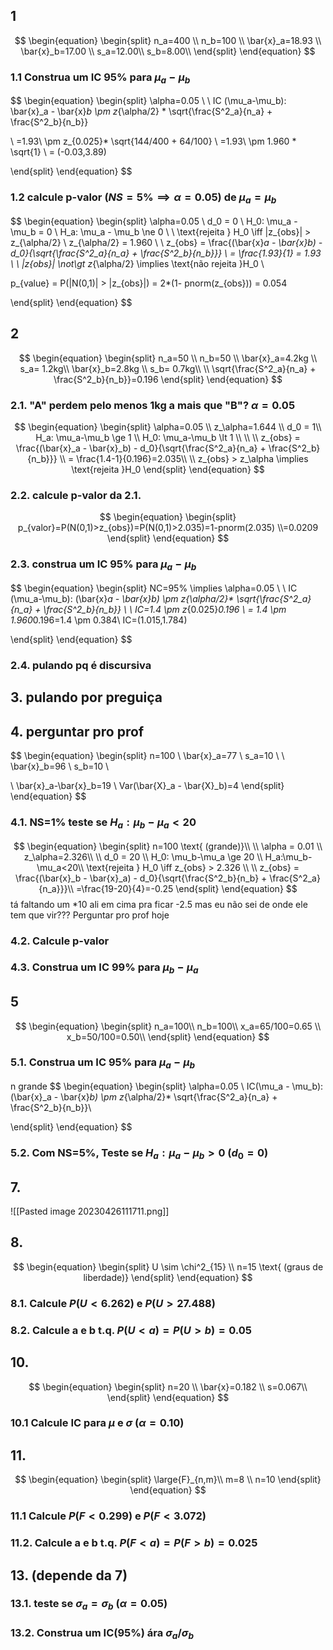 ## 1
$$
\begin{equation}
\begin{split}
n_a=400 \\
n_b=100 \\
\bar{x}_a=18.93 \\
\bar{x}_b=17.00 \\
s_a=12.00\\
s_b=8.00\\ 
\end{split}
\end{equation}
$$

### 1.1 Construa um IC 95% para $\mu_a - \mu_b$
$$
\begin{equation}
\begin{split}
\alpha=0.05
\\
\\
IC (\mu_a-\mu_b): \bar{x}_a - \bar{x}_b \pm z_{\alpha/2} * \sqrt{\frac{S^2_a}{n_a} + \frac{S^2_b}{n_b}}

\\
=1.93\ \pm z_{0.025}* \sqrt{144/400 + 64/100} \\
=1.93\ \pm 1.960 * \sqrt{1} \\
= (-0.03,3.89)

\end{split}
\end{equation}
$$
### 1.2 calcule p-valor ($NS=5\% \implies \alpha=0.05$) de $\mu_a=\mu_b$
$$
\begin{equation}
\begin{split}
\alpha=0.05 \\
d_0 = 0 \\
H_0: \mu_a - \mu_b = 0 \\
H_a: \mu_a - \mu_b \ne 0 \\
\\
\text{rejeita } H_0 \iff |z_{obs}| > z_{\alpha/2} \\
z_{\alpha/2} = 1.960 \\
\\
z_{obs} = \frac{(\bar{x}_a - \bar{x}_b) - d_0}{\sqrt{\frac{S^2_a}{n_a} + \frac{S^2_b}{n_b}}} \\
= \frac{1.93}{1} = 1.93 \\
\\
|z_{obs}| \not\gt z_{\alpha/2} \implies \text{não rejeita }H_0 \\

p_{value} = P(|N(0,1)| > |z_{obs}|) = 2*(1- pnorm(z_{obs}))
= 0.054

\end{split}
\end{equation}
$$

## 2
$$
\begin{equation}
\begin{split}
n_a=50 \\
n_b=50 \\
\bar{x}_a=4.2kg \\
s_a= 1.2kg\\
\bar{x}_b=2.8kg \\
s_b= 0.7kg\\
\\
\sqrt{\frac{S^2_a}{n_a} + \frac{S^2_b}{n_b}}=0.196
\end{split}
\end{equation}
$$

### 2.1. "A" perdem pelo menos 1kg a mais que "B"? $\alpha=0.05$
$$
\begin{equation}
\begin{split}
\alpha=0.05 \\
z_\alpha=1.644
\\
d_0 = 1\\
H_a: \mu_a-\mu_b \ge 1 \\
H_0: \mu_a-\mu_b \lt 1 \\
\\
\\
z_{obs} = \frac{(\bar{x}_a - \bar{x}_b) - d_0}{\sqrt{\frac{S^2_a}{n_a} + \frac{S^2_b}{n_b}}} \\
= \frac{1.4-1}{0.196}=2.035\\
\\
z_{obs} > z_\alpha \implies \text{rejeita }H_0
\end{split}
\end{equation}
$$

### 2.2. calcule p-valor da 2.1.
$$
\begin{equation}
\begin{split}
p_{valor}=P(N(0,1)>z_{obs})=P(N(0,1)>2.035)=1-pnorm(2.035)
\\=0.0209
\end{split}
\end{equation}
$$
### 2.3. construa um IC 95% para $\mu_a-\mu_b$
$$
\begin{equation}
\begin{split}
NC=95\% \implies \alpha=0.05 \\
\\
IC (\mu_a-\mu_b): (\bar{x}_a - \bar{x}_b) \pm z_{\alpha/2}*
\sqrt{\frac{S^2_a}{n_a} + \frac{S^2_b}{n_b}} \\
\\
IC=1.4 \pm z_{0.025}*0.196 \\
= 1.4 \pm 1.960*0.196=1.4 \pm 0.384\\
IC=(1.015,1.784)

\end{split}
\end{equation}
$$

### 2.4. pulando pq é discursiva

## 3. pulando por preguiça
## 4. perguntar pro prof
$$
\begin{equation}
\begin{split}
n=100 \\
\bar{x}_a=77 \\
s_a=10 \\
\\
\bar{x}_b=96 \\
s_b=10 \\

\\
\bar{x}_a-\bar{x}_b=19 \\
Var(\bar{X}_a - \bar{X}_b)=4
\end{split}
\end{equation}
$$

### 4.1. NS=1% teste se $H_a:\mu_b-\mu_a<20$
$$
\begin{equation}
\begin{split}
n=100 \text{ (grande)}\\
\\
\alpha = 0.01 \\
z_\alpha=2.326\\
\\
d_0 = 20 \\
H_0: \mu_b-\mu_a \ge 20 \\
H_a:\mu_b-\mu_a<20\\
\text{rejeita } H_0 \iff z_{obs} > 2.326 \\
\\
z_{obs} = \frac{(\bar{x}_b - \bar{x}_a) - d_0}{\sqrt{\frac{S^2_b}{n_b} + \frac{S^2_a}{n_a}}}\\
=\frac{19-20}{4}=-0.25
\end{split}
\end{equation}
$$
tá faltando um \*10 ali em cima pra ficar -2.5 mas eu não sei de onde ele tem que vir??? Perguntar pro prof hoje

### 4.2. Calcule p-valor
### 4.3. Construa um IC 99% para $\mu_b-\mu_a$

## 5
$$
\begin{equation}
\begin{split}
n_a=100\\
n_b=100\\
x_a=65/100=0.65 \\
x_b=50/100=0.50\\
\end{split}
\end{equation}
$$
### 5.1. Construa um IC 95% para $\mu_a-\mu_b$
n grande
$$
\begin{equation}
\begin{split}
\alpha=0.05 \\
IC(\mu_a - \mu_b): (\bar{x}_a - \bar{x}_b) \pm z_{\alpha/2}*
\sqrt{\frac{S^2_a}{n_a} + \frac{S^2_b}{n_b}}\\



\end{split}
\end{equation}
$$

### 5.2. Com NS=5%, Teste se $H_a:\mu_a-\mu_b>0$ ($d_0=0$)

## 7.
![[Pasted image 20230426111711.png]]

## 8.
$$
\begin{equation}
\begin{split}
U \sim \chi^2_{15}
\\
n=15 \text{ (graus de liberdade)}
\end{split}
\end{equation}
$$
### 8.1. Calcule $P(U<6.262)$ e $P(U>27.488)$
### 8.2. Calcule a e b t.q. $P(U<a)=P(U>b)=0.05$

## 10. 
$$
\begin{equation}
\begin{split}
n=20 \\
\bar{x}=0.182 \\
s=0.067\\
\end{split}
\end{equation}
$$

### 10.1 Calcule IC para $\mu$ e $\sigma$ ($\alpha=0.10$)

## 11.
$$
\begin{equation}
\begin{split}
\large{F}_{n,m}\\
m=8 \\
n=10 
\end{split}
\end{equation}
$$

### 11.1 Calcule $P(F<0.299)$ e $P(F<3.072)$
### 11.2. Calcule a e b t.q. $P(F<a)=P(F>b)=0.025$

## 13. (depende da 7)
### 13.1. teste se $\sigma_a=\sigma_b$ ($\alpha=0.05$)
### 13.2. Construa um IC(95%) ára $\sigma_a/\sigma_b$
